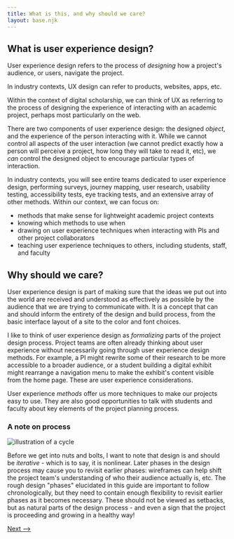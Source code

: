 ```yaml
---
title: What is this, and why should we care?
layout: base.njk
---
```


## What is user experience design?

User experience design refers to the process of _designing_ how a project's audience, or users, navigate the project. 

In industry contexts, UX design can refer to products, websites, apps, etc.

Within the context of digital scholarship, we can think of UX as referring to the process of designing the experience of interacting with an academic project, perhaps most particularly on the web.

There are two components of user experience design: the designed _object_, and the experience of the person interacting with it. While we cannot control all aspects of the user interaction (we cannot predict exactly how a person will perceive a project, how long they will take to read it, etc), we _can_ control the designed object to encourage particular types of interaction.

In industry contexts, you will see entire teams dedicated to user experience design, performing surveys, journey mapping, user research, usability testing, accessibility tests, eye tracking tests, and an extensive array of other methods. Within our context, we can focus on: 
- methods that make sense for lightweight academic project contexts
- knowing which methods to use when
- drawing on user experience techniques when interacting with PIs and other project collaborators
- teaching user experience techniques to others, including students, staff, and faculty

## Why should we care?

User experience design is part of making sure that the ideas we put out into the world are received and understood as effectively as possible by the audience that we are trying to communicate with. It is a concept that can and should inform the entirety of the design and build process, from the basic interface layout of a site to the color and font choices. 

I like to think of user experience design as _formalizing_ parts of the project design process. Project teams are often already thinking about user experience without necessarily going through user experience design methods. For example, a PI might rewrite some of their research to be more accessible to a broader audience, or a student building a digital exhibit might rearrange a navigation menu to make the exhibit's content visible from the home page. These are user experience considerations.

User experience _methods_ offer us more techniques to make our projects easy to use. They are also good opportunities to talk with students and faculty about key elements of the project planning process.

### A note on process

![illustration of a cycle](../assets/images/cycle.png)

Before we get into nuts and bolts, I want to note that design is and should be _iterative_ - which is to say, it is nonlinear. Later phases in the design process may cause you to revisit earlier phases: wireframes can help shift the project team's understanding of who their audience actually is, etc. The rough design "phases" elucidated in this guide are important to follow chronologically, but they need to contain enough flexibility to revisit earlier phases as it becomes necessary. These should not be viewed as setbacks, but as natural parts of the design process - and even a sign that the project is proceeding and growing in a healthy way!

[Next -->](/ux-resources/purpose-and-users)